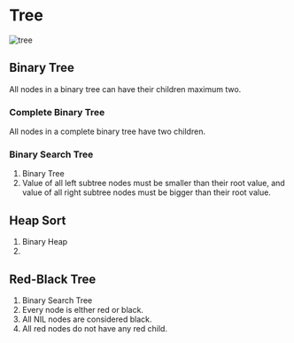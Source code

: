 # Tree
![tree](https://github.com/reruo321/CPP-Self-Study/assets/48712088/65727cef-1156-4684-9482-43080d3067e8)

## Binary Tree
All nodes in a binary tree can have their children maximum two.

### Complete Binary Tree
All nodes in a complete binary tree have two children.
### Binary Search Tree
1. Binary Tree
2. Value of all left subtree nodes must be smaller than their root value, and value of all right subtree nodes must be bigger than their root value.
## Heap Sort
1. Binary Heap
2. 
## Red-Black Tree
1. Binary Search Tree
2. Every node is elther red or black.
3. All NIL nodes are considered black.
4. All red nodes do not have any red child.
